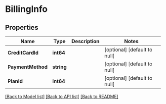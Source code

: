 # BillingInfo

## Properties
| Name              | Type       | Description | Notes                        |
| ----------------- | ---------- | ----------- | ---------------------------- |
| **CreditCardId**  | **int64**  |             | [optional] [default to null] |
| **PaymentMethod** | **string** |             | [optional] [default to null] |
| **PlanId**        | **int64**  |             | [optional] [default to null] |

[[Back to Model list]](../README.md#documentation-for-models) [[Back to API list]](../README.md#documentation-for-api-endpoints) [[Back to README]](../README.md)
